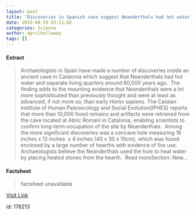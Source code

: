 ```yaml
---
layout: post
title: "Discoveries in Spanish cave suggest Neanderthals had hot water and bedrooms"
date: 2015-08-29 03:11:02
categories: Science
author: aprilholloway
tags: []
---
```



#### Extract
>Archaeologists in Spain have made a number of discoveries inside an ancient cave in Catalonia which suggest that Neanderthals had hot water and separate living quarters around 60,000 years ago.  The finding adds to the mounting evidence that Neanderthals were a lot more sophisticated than previously thought and were at least as advanced, if not more so, than early Homo sapiens. The Catalan Institute of Human Paleoecology and Social Evolution(IPHES) reports that more than 10,000 fossil remains and artifacts were retrieved from the cave located at Abric Romaní in Catalonia, enabling scientists to confirm long-term occupation of the site by Neanderthals.  Among the more significant discoveries was a concave hole measuring 16 inches x 12 inches  x 4 inches (40 x 30 x 10cm), which was found enclosed by a large number of hearths with evidence of fire use. Archaeologists believe the Neanderthals used the hole to heat water by placing heated stones from the hearth.  Read moreSection:&nbsp;New...

#### Factsheet
>factsheet unavailable

[Visit Link](http://www.ancient-origins.net/news-evolution-human-origins/discoveries-spanish-cave-suggest-neanderthals-had-hot-water-020505)

id:  178213
